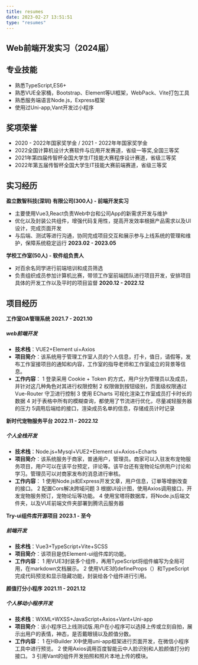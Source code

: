 ```yaml
---
title: resumes
date: 2023-02-27 13:51:51
type: "resumes"
--- 
```


##  Web前端开发实习（2024届）





##  专业技能 
- 熟悉TypeScript,ES6+
- 熟悉VUE全家桶，Bootstrap、Element等UI框架，WebPack、Vite打包工具
- 熟悉服务端语言Node.js，Express框架
- 使用过Uni-app,Vant开发过小程序


##  奖项荣誉 
- 2020 - 2022年国家奖学金 / 2021 - 2022年年国家奖学金
- 2022全国计算机设计大赛软件与应用开发赛道，省级一等奖,全国三等奖
- 2021年第四届传智杯全国大学生IT技能大赛程序设计赛道，省级三等奖
- 2022年第五届传智杯全国大学生IT技能大赛前端赛道，省级三等奖

## 实习经历

**盈立数智科技(深圳) 有限公司(300人) - 前端开发实习**
- 主要使用Vue3,React负责Web中台和公司App的新需求开发与维护
- 优化以及封装公共组件，增强代码复用性，提高开发效率根据产品需求以及UI设计，完成页面开发
- 与后端、测试等进行沟通，协同完成项目交互和展示参与上线系统的管理和维护，保障系统稳定运行
**2023.02 - 2023.05**

**学校工作室(50人) - 软件组负责人**
- 对百余名同学进行前端培训和成员筛选
- 负责组织成员参加计算机比赛，带领工作室前端团队进行项目开发，安排项目具体的开发工作以及平时的项目监督
**2020.12 - 2022.12**

##  项目经历

**工作室OA管理系统**
**2021.7 - 2021.10**

##### web前端开发
- **技术栈**：VUE2+Element ui+Axios
- **项目简介**：该系统用于管理工作室人员的个人信息，打卡，值日，请假等，发布工作室接项目的通知和内容，工作室的指导老师和工作室成立的背景等信息。
- **工作内容**：
1 登录采用 Cookie + Token 的方式，用户分为管理员以及成员，并针对这几种角色对其进行权限控制
2 权限做到按钮级别，页面级权限通过 Vue-Router 守卫进行控制
3 使用 ECharts 可视化渲染工作室成员打卡时长的数据
4 对于表格中所有的模糊查询，都使用了节流进行优化，尽量减轻服务器的压力
5调用后端给的接口，渲染成员名单的信息，存储成员计时记录



**新时代宠物服务平台**
**2022.11 - 2022.12**

##### 个人全栈开发
- **技术栈**：Node.js+Mysql+VUE2+Element ui+Axios+Echarts
- **项目简介**：该系统服务于商家，普通用户，管理员。商家可以入驻发布宠物服务项目，用户可以在该平台预定，评论等。该平台还有宠物论坛供用户讨论和学习。管理员可以对商家发布的消息进行审核。
- **工作内容**：
1 使用Node.js和Express开发文章，用户信息，订单等增删改查的接口。
2 配置Cors解决跨域问题
3 根据UI设计图，使用Axios调用接口，开发宠物服务预订，宠物论坛等功能。
4 使用宝塔将数据库，将Node.js后端文件夹，以及VUE前端文件夹部署到腾讯云服务器


**Try-ui组件库开源项目**
**2023.1 - 至今**

##### 前端开发
- **技术栈**：Vue3+TypeScript+Vite+SCSS
- **项目简介**：该项目是仿Element-ui组件库的功能。
- **工作内容**：
1 用VUE3封装多个组件，再用TypeScript将组件编写为全局可用，在markdown文档展示。
2 使用VUE3的defineProps（）和TypeScript完成代码预览和显示隐藏功能，封装给各个组件进行引用。

**颜值打分小程序**
**2021.11 - 2021.12**

##### 个人移动小程序开发
- **技术栈**：WXML+WXSS+JavaScript+Axios+Vant+Uni-app
- **项目简介**：该小程序已上线测试版.用户在小程序可以选择上传或立刻自拍，展示出用户的表情，神态，是否戴眼镜以及颜值分数。
- **工作内容**：
1 在HBuilder X中使用uni-app框架进行页面开发，在微信小程序工具中进行预览。
2 使用Axios调用百度智能云中人脸识别和人脸颜值打分的接口。
3 引用Vant的组件开发拍照和照片本地上传的模块。

